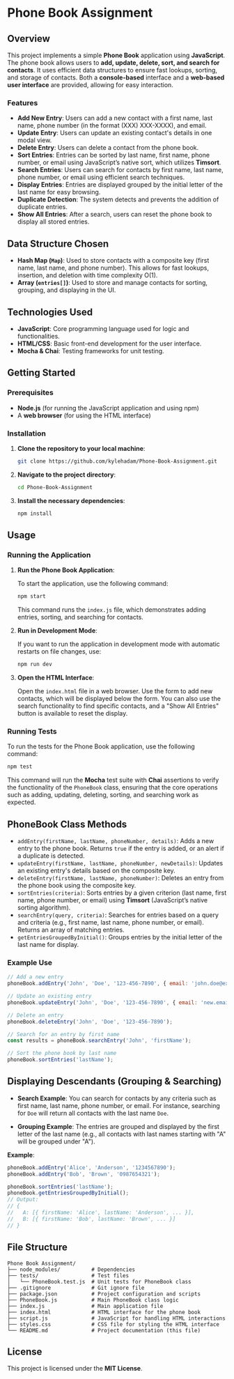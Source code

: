 # Phone Book Assignment

## Overview

This project implements a simple **Phone Book** application using **JavaScript**. The phone book allows users to **add, update, delete, sort, and search for contacts**. It uses efficient data structures to ensure fast lookups, sorting, and storage of contacts. Both a **console-based** interface and a **web-based user interface** are provided, allowing for easy interaction.

### Features

- **Add New Entry**: Users can add a new contact with a first name, last name, phone number (in the format (XXX) XXX-XXXX), and email.
- **Update Entry**: Users can update an existing contact's details in one modal view.
- **Delete Entry**: Users can delete a contact from the phone book.
- **Sort Entries**: Entries can be sorted by last name, first name, phone number, or email using JavaScript’s native sort, which utilizes **Timsort**.
- **Search Entries**: Users can search for contacts by first name, last name, phone number, or email using efficient search techniques.
- **Display Entries**: Entries are displayed grouped by the initial letter of the last name for easy browsing.
- **Duplicate Detection**: The system detects and prevents the addition of duplicate entries.
- **Show All Entries**: After a search, users can reset the phone book to display all stored entries.

## Data Structure Chosen

- **Hash Map (`Map`)**: Used to store contacts with a composite key (first name, last name, and phone number). This allows for fast lookups, insertion, and deletion with time complexity O(1).
- **Array (`entries[]`)**: Used to store and manage contacts for sorting, grouping, and displaying in the UI.

## Technologies Used

- **JavaScript**: Core programming language used for logic and functionalities.
- **HTML/CSS**: Basic front-end development for the user interface.
- **Mocha & Chai**: Testing frameworks for unit testing.

## Getting Started

### Prerequisites

- **Node.js** (for running the JavaScript application and using npm)
- A **web browser** (for using the HTML interface)

### Installation

1. **Clone the repository to your local machine**:

    ```bash
    git clone https://github.com/kylehadam/Phone-Book-Assignment.git
    ```

2. **Navigate to the project directory**:

    ```bash
    cd Phone-Book-Assignment
    ```

3. **Install the necessary dependencies**:

    ```bash
    npm install
    ```

## Usage

### Running the Application

1. **Run the Phone Book Application**:

    To start the application, use the following command:

    ```bash
    npm start
    ```

    This command runs the `index.js` file, which demonstrates adding entries, sorting, and searching for contacts.

2. **Run in Development Mode**:

    If you want to run the application in development mode with automatic restarts on file changes, use:

    ```bash
    npm run dev
    ```

3. **Open the HTML Interface**:

    Open the `index.html` file in a web browser. Use the form to add new contacts, which will be displayed below the form. You can also use the search functionality to find specific contacts, and a "Show All Entries" button is available to reset the display.

### Running Tests

To run the tests for the Phone Book application, use the following command:

```bash
npm test
```

This command will run the **Mocha** test suite with **Chai** assertions to verify the functionality of the `PhoneBook` class, ensuring that the core operations such as adding, updating, deleting, sorting, and searching work as expected.

## PhoneBook Class Methods

- `addEntry(firstName, lastName, phoneNumber, details)`: Adds a new entry to the phone book. Returns `true` if the entry is added, or an alert if a duplicate is detected.
- `updateEntry(firstName, lastName, phoneNumber, newDetails)`: Updates an existing entry's details based on the composite key.
- `deleteEntry(firstName, lastName, phoneNumber)`: Deletes an entry from the phone book using the composite key.
- `sortEntries(criteria)`: Sorts entries by a given criterion (last name, first name, phone number, or email) using **Timsort** (JavaScript’s native sorting algorithm).
- `searchEntry(query, criteria)`: Searches for entries based on a query and criteria (e.g., first name, last name, phone number, or email). Returns an array of matching entries.
- `getEntriesGroupedByInitial()`: Groups entries by the initial letter of the last name for display.

### Example Use

```javascript
// Add a new entry
phoneBook.addEntry('John', 'Doe', '123-456-7890', { email: 'john.doe@example.com' });

// Update an existing entry
phoneBook.updateEntry('John', 'Doe', '123-456-7890', { email: 'new.email@example.com' });

// Delete an entry
phoneBook.deleteEntry('John', 'Doe', '123-456-7890');

// Search for an entry by first name
const results = phoneBook.searchEntry('John', 'firstName');

// Sort the phone book by last name
phoneBook.sortEntries('lastName');
```

## Displaying Descendants (Grouping & Searching)

- **Search Example**: You can search for contacts by any criteria such as first name, last name, phone number, or email. For instance, searching for `Doe` will return all contacts with the last name `Doe`.
  
- **Grouping Example**: The entries are grouped and displayed by the first letter of the last name (e.g., all contacts with last names starting with "A" will be grouped under "A").

**Example**:
```javascript
phoneBook.addEntry('Alice', 'Anderson', '1234567890');
phoneBook.addEntry('Bob', 'Brown', '0987654321');

phoneBook.sortEntries('lastName');
phoneBook.getEntriesGroupedByInitial();
// Output:
// {
//   A: [{ firstName: 'Alice', lastName: 'Anderson', ... }],
//   B: [{ firstName: 'Bob', lastName: 'Brown', ... }]
// }
```

## File Structure

```
Phone Book Assignment/
├── node_modules/          # Dependencies
├── tests/                 # Test files
│   └── PhoneBook.test.js  # Unit tests for PhoneBook class
├── .gitignore             # Git ignore file
├── package.json           # Project configuration and scripts
├── PhoneBook.js           # Main PhoneBook class logic
├── index.js               # Main application file
├── index.html             # HTML interface for the phone book
├── script.js              # JavaScript for handling HTML interactions
├── styles.css             # CSS file for styling the HTML interface
└── README.md              # Project documentation (this file)
```

## License

This project is licensed under the **MIT License**.

